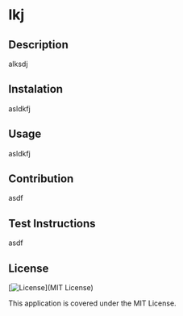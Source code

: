 
# lkj

## Description
alksdj

## Instalation
asldkfj

## Usage
asldkfj

## Contribution
asdf

## Test Instructions
asdf

## License
[![License](https://img.shields.io/badge/License-MIT-yellow.svg)](MIT License)

This application is covered under the MIT License.
